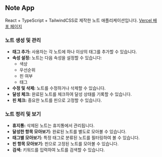 ## Note App

React + TypeScript + TailwindCSS로 제작한 노트 애플리케이션입니다.
[Vercel 배포 페이지](https://note-rosy-beta.vercel.app)

### 노트 생성 및 관리

- **태그 추가:** 사용자는 각 노트에 하나 이상의 태그를 추가할 수 있습니다.
- **속성 설정:** 노트는 다음 속성을 설정할 수 있습니다:
  - 색상
  - 우선순위
  - 핀 여부
  - 태그
- **수정 및 삭제:** 노트를 수정하거나 삭제할 수 있습니다.
- **달성 체크:** 완료된 노트를 체크하여 달성 상태를 기록할 수 있습니다.
- **핀 체크:** 중요한 노트를 핀으로 고정할 수 있습니다.

### 노트 정리 및 보기

- **휴지통:** 삭제된 노트는 휴지통에서 관리됩니다.
- **달성한 항목 모아보기:** 완료된 노트를 별도로 모아볼 수 있습니다.
- **태그별 모아보기:** 특정 태그로 분류된 노트를 필터링하여 볼 수 있습니다.
- **핀 항목 모아보기:** 핀으로 고정된 노트를 모아볼 수 있습니다.
- **검색:** 키워드를 입력하여 노트를 검색할 수 있습니다.
